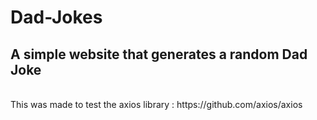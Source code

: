 # Dad-Jokes
<h2>A simple website that generates a random Dad Joke</h2><br>
This was made to test the axios library : https://github.com/axios/axios <br> 
